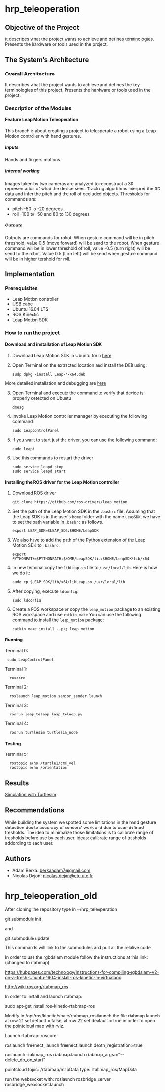 # hrp_teleoperation

## Objective of the Project
It describes what the project wants to achieve and defines terminologies. Presents the hardware or tools used in the project.

## The System’s Architecture

### Overall Architecture
It describes what the project wants to achieve and defines the key terminologies of this project. Presents the hardware or tools used in the project.

### Description of the Modules
#### Feature Leap Motion Teleoperation
This branch is about creating a project to teleoperate a robot using a Leap Motion controller with hand gestures.

##### Inputs
Hands and fingers motions.

##### Internal working
Images taken by two cameras are analyzed to reconstruct a 3D representation of what the device sees. Tracking algorithms interpret the 3D data and infer the pitch and the roll of occluded objects. Thresholds for commands are:
  * pitch
  -50 to -20 degrees
  * roll
  -100 to -50 and 80 to 130 degrees
  
##### Outputs
Outputs are commands for robot. When gesture command will be in pitch threshold, value 0.5 (move forward) will be send to the robot. When gesture command will be in lower threshold of roll, value -0.5 (turn right) will be send to the robot. Value 0.5 (turn left) will be send when gesture command will be in higher tershold for roll.

## Implementation

### Prerequisites
* Leap Motion controller
* USB cabel
* Ubuntu 16.04 LTS
* ROS Kinectic
* Leap Motion SDK

### How to run the project
#### Download and installation of Leap Motion SDK
1. Download Leap Motion SDK in Ubuntu form [here](https://www.leapmotion.com/setup/linux)
2. Open Terminal on the extracted location and install the DEB using: 

    ```
    sudp dpkg -install Leap-*-x64.deb
    ```

More detailed installation and debugging are [here](https://support.leapmotion.com/hc/en-us/articles/223782608-Linux-Installation)

3. Open Terminal and execute the command to verify that device is properly detected on Ubuntu

    ```
    dmesg
    ```
    
4. Invoke Leap Motion controller manager by ececuting the following command:

    ```
    sudo LeapControlPanel
    ```

5. If you want to start just the driver, you can use the following command:

    ```
    sudo leapd
    ```
    
6. Use this commands to restart the driver

    ```
    sudo service leapd stop
    sudo service leapd start
    ```
    
#### Installing the ROS driver for the Leap Motion controller
1. Download ROS driver

    ```
    git clone https://github.com/ros-drivers/leap_motion
    ```
    
2. Set the path of the Leap Motion SDK in the `.bashrc` file. Assuming that the Leap SDK is in the user's `home` folder with the name `LeapSDK`, we have to set the path variable in `.bashrc` as follows.

    ```
    export LEAP_SDK=$LEAP_SDK:$HOME/LeapSDK
    ```
    
3.  We also have to add the path of the Python extension of the Leap Motion SDK to `.bashrc`.

    ```
    export PYTHONPATH=$PYTHONPATH:$HOME/LeapSDK/lib:$HOME/LeapSDK/lib/x64
    ```
    
4. In new terminal copy the `libLeap.so` file to `/usr/local/lib`. Here is how we do it:

    ```
    sudo cp $LEAP_SDK/lib/x64/libLeap.so /usr/local/lib 
    ```
    
5. After copying, execute `ldconfig`:

    ```
    sudo ldconfig
    ```
    
6. Create a ROS workspace or copy the `leap_motion` package to an existing ROS workspace and use `catkin_make`
You can use the following command to install the `leap_motion` package:

    ```
    catkin_make install --pkg leap_motion
    ```
    
#### Running
Terminal 0: 

    
     sudo LeapControlPanel
   
    
Terminal 1: 

      roscore
      
Terminal 2: 

      roslaunch leap_motion sensor_sender.launch
      
Terminal 3: 

      rosrun leap_teleop leap_teleop.py
      
Terminal 4: 

      rosrun turtlesim turtlesim_node

#### Testing
Terminal 5: 

      rostopic echo /turtle1/cmd_vel
      rostopic echo /orientation

## Results
[Simulation with Turtlesim ](https://youtu.be/OcLwWefhjv0)

## Recommendations
While building the system we spotted some limitations in the hand gesture detection due to accuracy of sensors' work and due to user-defined tresholds. The idea to minimalize those limitations is to calibrate range of tresholds before use by each user.
ideas: calibrate range of tresholds addording to each user.

## Authors
* Adam Berka: berkaadam7@gmail.com
* Nicolas Dejon: nicolas.dejon@etu.utc.fr

# hrp_teleoperation_old

After cloning the repository type in ~/hrp_teleoperation

git submodule init

and

git submodule update

This commands will link to the submodules and pull all the relative code

In order to use the rgbdslam module follow the instructions at this link:(changed to rtabmap)

https://hubpages.com/technology/Instructions-for-compiling-rgbdslam-v2-on-a-fresh-Ubuntu-1604-install-ros-kinetic-in-virtualbox


http://wiki.ros.org/rtabmap_ros

In order to install and launch rtabmap:

sudo apt-get install ros-kinetic-rtabmap-ros

Modify in /opt/ros/kinetic/share/rtabmap_ros/launch the file rtabmap.launch
at row 21 set default = false, at row 22 set deafault = true in order to open the pointcloud map with rviz.

Launch rtabmap:
roscore

roslaunch freenect_launch freenect.launch depth_registration:=true

roslaunch rtabmap_ros rtabmap.launch rtabmap_args:="--delete_db_on_start"


pointcloud topic:  /rtabmap/mapData     type:  rtabmap_ros/MapData


run the websocket with: roslaunch rosbridge_server rosbridge_websocket.launch
